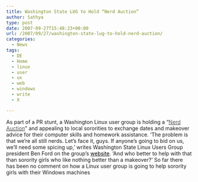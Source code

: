 ```yaml
---
title: Washington State LUG to Hold “Nerd Auction”
author: Sathya
type: post
date: 2007-09-27T15:48:23+00:00
url: /2007/09/27/washington-state-lug-to-hold-nerd-auction/
categories:
  - News
tags:
  - DE
  - Home
  - linux
  - user
  - ux
  - web
  - windows
  - write
  - X

---
```

As part of a PR stunt, a Washington Linux user group is holding a &#8220;[<font color="#555555">Nerd Auction</font>][1]&#8221; and appealing to local sororities to exchange dates and makeover advice for their computer skills and homework assistance. &#8216;The problem is that we&#8217;re all still nerds. Let&#8217;s face it, guys. If anyone&#8217;s going to bid on us, we&#8217;ll need some spicing up,&#8217; writes Washington State Linux Users Group president Ben Ford on the group&#8217;s [<font color="#000000">website</font>][2]. &#8216;And who better to help with that than sorority girls who like nothing better than a makeover?&#8217; So far there has been no comment on how a Linux user group is going to help sorority girls with their Windows machines

 [1]: http://www.cnn.com/2007/TECH/09/26/nerd.auction.ap/index.html
 [2]: http://lug.wsu.edu/